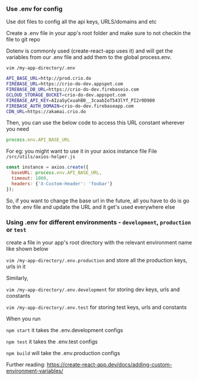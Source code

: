 ### Use .env for config

Use dot files to config all the api keys, URLS/domains and etc

Create a .env file in your app's root folder and make sure to not checkin the file to git repo

Dotenv is commonly used (create-react-app uses it) and will get the variables from our .env file and add them to the global process.env.

`vim /my-app-directory/.env`

```bash
API_BASE_URL=http://prod.crio.do
FIREBASE_URL=https://crio-do-dev.appspot.com
FIREBASE_DB_URL=https://crio-do-dev.firebaseio.com
GCLOUD_STORAGE_BUCKET=crio-do-dev.appspot.com
FIREBASE_API_KEY=AIzaSyCxuahB0__3caabIoT543lYf_PI2r0D980
FIREBASE_AUTH_DOMAIN=crio-do-dev.firebaseapp.com
CDN_URL=https://akamai.crio.do
```

Then, you can use the below code to access this URL constant wherever you need

```js
process.env.API_BASE_URL
```

For eg: you might want to use it in your axios instance file
File `/src/utils/axios-helper.js`

```js
const instance = axios.create({
  baseURL: process.env.API_BASE_URL,
  timeout: 1000,
  headers: {'X-Custom-Header': 'foobar'}
});
```
So, if you want to change the base url in the future, all you have to do is go to the .env file and update the URL and it get's used everywhere else

### Using .env for different environments - `development`, `production` or `test`

create a file in your app's root directory with the relevant environment name like shown below

`vim /my-app-directory/.env.production` and store all the production keys, urls in it

Similarly,

`vim /my-app-directory/.env.development` for storing dev keys, urls and constants

`vim /my-app-directory/.env.test` for storing test keys, urls and constants

When you run 

`npm start` it takes the .env.development configs

`npm test` it takes the .env.test configs

`npm build` will take the .env.production configs

Further reading: https://create-react-app.dev/docs/adding-custom-environment-variables/
